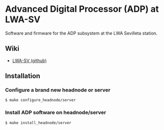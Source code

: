 # Advanced Digital Processor (ADP) at LWA-SV
Software and firmware for the ADP subsystem at the LWA Sevilleta station.

## Wiki
 * [LWA-SV (github)](https://github.com/ledatelescope/leda-sv/wiki)

## Installation

### Configure a brand new headnode or server

    $ make configure_headnode/server

### Install ADP software on headnode/server

    $ make install_headnode/server

